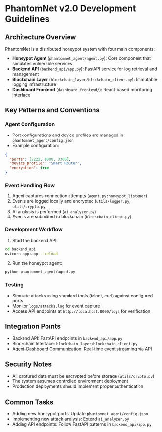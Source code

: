 # PhantomNet v2.0 Development Guidelines

## Architecture Overview
PhantomNet is a distributed honeypot system with four main components:
- **Honeypot Agent** (`phantomnet_agent/agent.py`): Core component that simulates vulnerable services
- **Backend API** (`backend_api/app.py`): FastAPI service for log retrieval and management
- **Blockchain Layer** (`blockchain_layer/blockchain_client.py`): Immutable logging infrastructure
- **Dashboard Frontend** (`dashboard_frontend/`): React-based monitoring interface

## Key Patterns and Conventions

### Agent Configuration
- Port configurations and device profiles are managed in `phantomnet_agent/config.json`
- Example configuration:
```json
{
  "ports": [2222, 8080, 3306],
  "device_profile": "Smart Router",
  "encryption": true
}
```

### Event Handling Flow
1. Agent captures connection attempts (`agent.py:honeypot_listener`)
2. Events are logged locally and encrypted (`utils/logger.py`, `utils/crypto.py`)
3. AI analysis is performed (`ai_analyzer.py`)
4. Events are submitted to blockchain (`blockchain_client.py`)

### Development Workflow
1. Start the backend API:
```bash
cd backend_api
uvicorn app:app --reload
```

2. Run the honeypot agent:
```bash
python phantomnet_agent/agent.py
```

### Testing
- Simulate attacks using standard tools (telnet, curl) against configured ports
- Monitor `logs/attacks.log` for event capture
- Access API endpoints at `http://localhost:8000/logs` for verification

## Integration Points
- Backend API: FastAPI endpoints in `backend_api/app.py`
- Blockchain Interface: `blockchain_layer/blockchain_client.py`
- Agent-Dashboard Communication: Real-time event streaming via API

## Security Notes
- All captured data must be encrypted before storage (`utils/crypto.py`)
- The system assumes controlled environment deployment
- Production deployments should implement proper authentication

## Common Tasks
- Adding new honeypot ports: Update `phantomnet_agent/config.json`
- Implementing new attack analysis: Extend `ai_analyzer.py`
- Adding API endpoints: Follow FastAPI patterns in `backend_api/app.py`